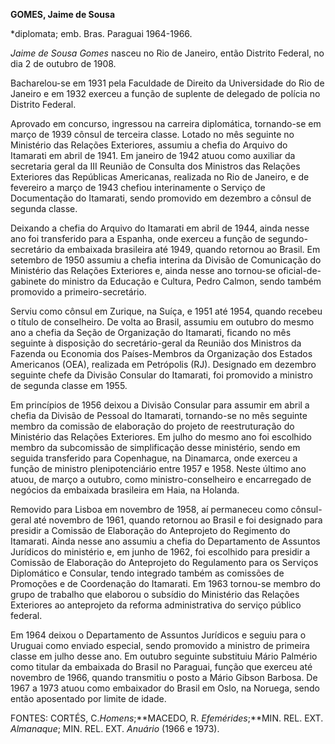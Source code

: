 **GOMES, Jaime de Sousa**

\*diplomata; emb. Bras. Paraguai 1964-1966.

*Jaime de Sousa Gomes* nasceu no Rio de Janeiro, então Distrito Federal,
no dia 2 de outubro de 1908.

Bacharelou-se em 1931 pela Faculdade de Direito da Universidade do Rio
de Janeiro e em 1932 exerceu a função de suplente de delegado de polícia
no Distrito Federal.

Aprovado em concurso, ingressou na carreira diplomática, tornando-se em
março de 1939 cônsul de terceira classe. Lotado no mês seguinte no
Ministério das Relações Exteriores, assumiu a chefia do Arquivo do
Itamarati em abril de 1941. Em janeiro de 1942 atuou como auxiliar da
secretaria geral da III Reunião de Consulta dos Ministros das Relações
Exteriores das Repúblicas Americanas, realizada no Rio de Janeiro, e de
fevereiro a março de 1943 chefiou interinamente o Serviço de
Documentação do Itamarati, sendo promovido em dezembro a cônsul de
segunda classe.

Deixando a chefia do Arquivo do Itamarati em abril de 1944, ainda nesse
ano foi transferido para a Espanha, onde exerceu a função de
segundo-secretário da embaixada brasileira até 1949, quando retornou ao
Brasil. Em setembro de 1950 assumiu a chefia interina da Divisão de
Comunicação do Ministério das Relações Exteriores e, ainda nesse ano
tornou-se oficial-de-gabinete do ministro da Educação e Cultura, Pedro
Calmon, sendo também promovido a primeiro-secretário.

Serviu como cônsul em Zurique, na Suíça, e 1951 até 1954, quando recebeu
o título de conselheiro. De volta ao Brasil, assumiu em outubro do mesmo
ano a chefia da Seção de Organização do Itamarati, ficando no mês
seguinte à disposição do secretário-geral da Reunião dos Ministros da
Fazenda ou Economia dos Países-Membros da Organização dos Estados
Americanos (OEA), realizada em Petrópolis (RJ). Designado em dezembro
seguinte chefe da Divisão Consular do Itamarati, foi promovido a
ministro de segunda classe em 1955.

Em princípios de 1956 deixou a Divisão Consular para assumir em abril a
chefia da Divisão de Pessoal do Itamarati, tornando-se no mês seguinte
membro da comissão de elaboração do projeto de reestruturação do
Ministério das Relações Exteriores. Em julho do mesmo ano foi escolhido
membro da subcomissão de simplificação desse ministério, sendo em
seguida transferido para Copenhague, na Dinamarca, onde exerceu a função
de ministro plenipotenciário entre 1957 e 1958. Neste último ano atuou,
de março a outubro, como ministro-conselheiro e encarregado de negócios
da embaixada brasileira em Haia, na Holanda.

Removido para Lisboa em novembro de 1958, aí permaneceu como
cônsul-geral até novembro de 1961, quando retornou ao Brasil e foi
designado para presidir a Comissão de Elaboração do Anteprojeto do
Regimento do Itamarati. Ainda nesse ano assumiu a chefia do Departamento
de Assuntos Jurídicos do ministério e, em junho de 1962, foi escolhido
para presidir a Comissão de Elaboração do Anteprojeto do Regulamento
para os Serviços Diplomático e Consular, tendo integrado também as
comissões de Promoções e de Coordenação do Itamarati. Em 1963 tornou-se
membro do grupo de trabalho que elaborou o subsídio do Ministério das
Relações Exteriores ao anteprojeto da reforma administrativa do serviço
público federal.

Em 1964 deixou o Departamento de Assuntos Jurídicos e seguiu para o
Uruguai como enviado especial, sendo promovido a ministro de primeira
classe em julho desse ano. Em outubro seguinte substituiu Mário Palmério
como titular da embaixada do Brasil no Paraguai, função que exerceu até
novembro de 1966, quando transmitiu o posto a Mário Gibson Barbosa. De
1967 a 1973 atuou como embaixador do Brasil em Oslo, na Noruega, sendo
então aposentado por limite de idade.

FONTES: CORTÉS, C.*Homens*;**MACEDO, R. *Efemérides*;**MIN. REL. EXT.
*Almanaque*; MIN. REL. EXT. *Anuário* (1966 e 1973).

 
